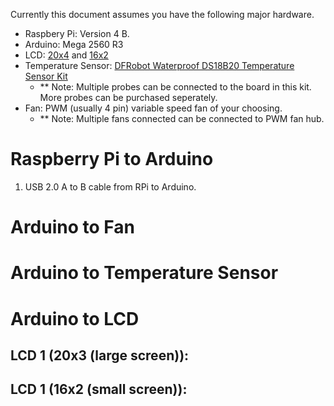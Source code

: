 Currently this document assumes you have the following major hardware.
- Raspbery Pi: Version 4 B.
- Arduino: Mega 2560 R3
- LCD: [20x4](https://www.amazon.com/s?k=i2c+20x4&crid=2CPD4EQPJCZUU&sprefix=i2c+20x4%2Caps%2C158&ref=nb_sb_noss_1) and [16x2](https://www.amazon.com/s?k=i2c+16x2&crid=14YN8XQMK52B8&sprefix=i2c+16x2%2Caps%2C170&ref=nb_sb_noss_1)
- Temperature Sensor: [DFRobot Waterproof DS18B20 Temperature Sensor Kit](https://www.amazon.com/gp/product/B07434MB77/ref=ppx_yo_dt_b_search_asin_title?ie=UTF8&psc=1)
  - ** Note: Multiple probes can be connected to the board in this kit. More probes can be purchased seperately.
- Fan: PWM (usually 4 pin) variable speed fan of your choosing.
  - ** Note: Multiple fans connected can be connected to PWM fan hub.

# Raspberry Pi to Arduino
1. USB 2.0 A to B cable from RPi to Arduino.

# Arduino to Fan
# Arduino to Temperature Sensor
# Arduino to LCD
## LCD 1 (20x3 (large screen)):
## LCD 1 (16x2 (small screen)):